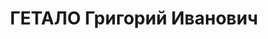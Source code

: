 ---
title: ГЕТАЛО Григорий Иванович
description: '1906 року народження, м. Комишня Комишнянського району Харківської області,
  українець, освіта середня, член ВКП(б). Проживав: м. Донецьк. Секретар Будьоннівського
  райпарткому.

  Заарештований 19 липня 1937 року. Засуджений виїзною сесією військової колегії Верховного
  Суду СРСР у м. Донецьку до розстрілу з конфіскацією майна. Вирок приведений до виконання
  у м. Донецьку 3 грудня 1937 року.

  Реабілітований у 1956 році.'
---